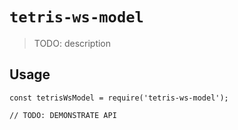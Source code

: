 # `tetris-ws-model`

> TODO: description

## Usage

```
const tetrisWsModel = require('tetris-ws-model');

// TODO: DEMONSTRATE API
```
